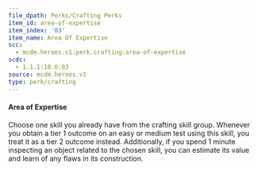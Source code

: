 ```yaml
---
file_dpath: Perks/Crafting Perks
item_id: area-of-expertise
item_index: '03'
item_name: Area Of Expertise
scc:
  - mcdm.heroes.v1:perk.crafting:area-of-expertise
scdc:
  - 1.1.1:10.6:03
source: mcdm.heroes.v1
type: perk/crafting
---
```


#### Area of Expertise

Choose one skill you already have from the crafting skill group. Whenever you obtain a tier 1 outcome on an easy or medium test using this skill, you treat it as a tier 2 outcome instead. Additionally, if you spend 1 minute inspecting an object related to the chosen skill, you can estimate its value and learn of any flaws in its construction.
